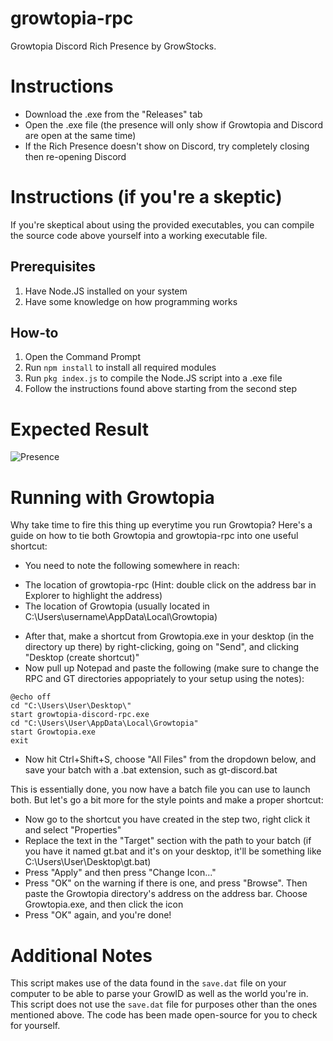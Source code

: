 # growtopia-rpc

Growtopia Discord Rich Presence by GrowStocks.


# Instructions
- Download the .exe from the "Releases" tab
- Open the .exe file (the presence will only show if Growtopia and Discord are open at the same time) 
- If the Rich Presence doesn't show on Discord, try completely closing then re-opening Discord

# Instructions (if you're a skeptic)
If you're skeptical about using the provided executables, you can compile the source code above yourself into a working executable file.

## Prerequisites
1. Have Node.JS installed on your system
2. Have some knowledge on how programming works

## How-to
1. Open the Command Prompt
2. Run `npm install` to install all required modules
3. Run `pkg index.js` to compile the Node.JS script into a .exe file
4. Follow the instructions found above starting from the second step

# Expected Result

![Presence](https://i.imgur.com/5dYcvV1.png)

# Running with Growtopia

Why take time to fire this thing up everytime you run Growtopia? Here's a guide on how to tie both Growtopia and growtopia-rpc into one useful shortcut:
- You need to note the following somewhere in reach:
+ The location of growtopia-rpc (Hint: double click on the address bar in Explorer to highlight the address)
+ The location of Growtopia (usually located in C:\Users\username\AppData\Local\Growtopia)
- After that, make a shortcut from Growtopia.exe in your desktop (in the directory up there) by right-clicking, going on "Send", and clicking "Desktop (create shortcut)"
- Now pull up Notepad and paste the following (make sure to change the RPC and GT directories appopriately to your setup using the notes):

```
@echo off
cd "C:\Users\User\Desktop\"
start growtopia-discord-rpc.exe
cd "C:\Users\User\AppData\Local\Growtopia"
start Growtopia.exe
exit
```

- Now hit Ctrl+Shift+S, choose "All Files" from the dropdown below, and save your batch with a .bat extension, such as gt-discord.bat

This is essentially done, you now have a batch file you can use to launch both. But let's go a bit more for the style points and make a proper shortcut:

- Now go to the shortcut you have created in the step two, right click it and select "Properties"
- Replace the text in the "Target" section with the path to your batch (if you have it named gt.bat and it's on your desktop, it'll be something like C:\Users\User\Desktop\gt.bat)
- Press "Apply" and then press "Change Icon..."
- Press "OK" on the warning if there is one, and press "Browse". Then paste the Growtopia directory's address on the address bar. Choose Growtopia.exe, and then click the icon
- Press "OK" again, and you're done!

# Additional Notes

This script makes use of the data found in the `save.dat` file on your computer to be able to parse your GrowID as well as the world you're in.
This script does not use the `save.dat` file for purposes other than the ones mentioned above. The code has been made open-source for you to check for yourself.
